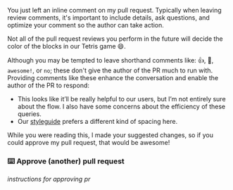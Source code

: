 You just left an inline comment on my pull request. Typically when leaving review comments, it's important to include details, ask questions, and optimize your comment so the author can take action.

Not all of the pull request reviews you perform in the future will decide the color of the blocks in our Tetris game :smile:. 

Although you may be tempted to leave shorthand comments like: :+1:, :poop:, `awesome!`, or `no`; these don't give the author of the PR much to run with. Providing comments like these enhance the conversation and enable the author of the PR to respond:

- This looks like it’ll be really helpful to our users, but I’m not entirely sure about the flow. I also have some concerns about the efficiency of these queries.
- Our [styleguide](https://styleguide.github.com/) prefers a different kind of spacing here.

While you were reading this, I made your suggested changes, so if you could approve my pull request, that would be awesome!

### :keyboard: Approve (another) pull request

_instructions for approving pr_